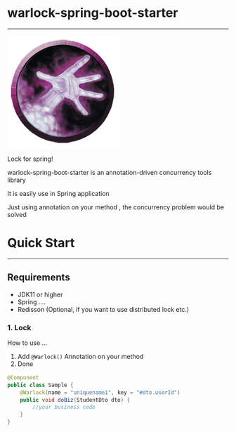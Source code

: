 # warlock-spring-boot-starter
---

![Warlock](warlock_icon_2.png)

Lock for spring!

warlock-spring-boot-starter is an annotation-driven concurrency tools library

It is easily use in Spring application

Just using annotation on your method , the concurrency problem would be solved


# Quick Start
---

## Requirements

* JDK11 or higher
* Spring ....
* Redisson (Optional, if you want to use distributed lock etc.)

### 1. Lock

How to use ...

1. Add `@Warlock()` Annotation on your method
2. Done

```java
@Component
public class Sample {
    @Warlock(name = "uniquename1", key = "#dto.userId")
    public void doBiz(StudentDto dto) {
        //your business code
    }
}
```

